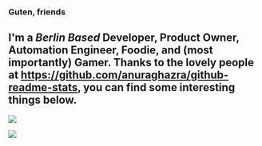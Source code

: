 ### Guten, friends

I'm a _Berlin Based_ Developer, Product Owner, Automation Engineer, Foodie, and (most importantly) Gamer.  Thanks to the lovely people at https://github.com/anuraghazra/github-readme-stats, you can find some interesting things below.
-
![](https://github-readme-stats.vercel.app/api?username=ellman121&count_private=true&show_icons=true&card_width=800)

![](https://github-readme-stats.vercel.app/api/top-langs/?username=ellman121&card_width=800)
